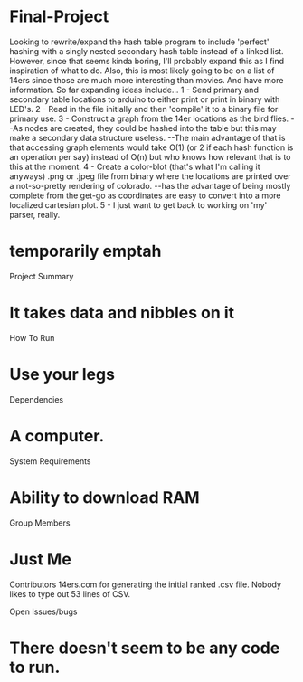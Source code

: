 # Final-Project

Looking to rewrite/expand the hash table program to include 'perfect' hashing with a singly nested secondary hash table instead of a linked list. However, since that seems kinda boring, I'll probably expand this as I find inspiration of what to do. Also, this is most likely going to be on a list of 14ers since those are much more interesting than movies. And have more information.
So far expanding ideas include...
1 - Send primary and secondary table locations to arduino to either print or print in binary with LED's.
2 - Read in the file initially and then 'compile' it to a binary file for primary use.
3 - Construct a graph from the 14er locations as the bird flies.
      --As nodes are created, they could be hashed into the table but this may make a secondary data structure useless.
      --The main advantage of that is that accessing graph elements would take O(1) (or 2 if each hash function is an operation per say) instead of O(n) but who knows how relevant that is to this at the moment.
4 - Create a color-blot (that's what I'm calling it anyways) .png or .jpeg file from binary where the locations are printed over a not-so-pretty rendering of colorado.
      --has the advantage of being mostly complete from the get-go as coordinates are easy to convert into a more localized cartesian plot.
5 - I just want to get back to working on 'my' parser, really.


# temporarily emptah
Project Summary
# It takes data and nibbles on it

How To Run
# Use your legs

Dependencies
# A computer.

System Requirements
# Ability to download RAM

Group Members
# Just Me

Contributors
14ers.com for generating the initial ranked .csv file. Nobody likes to type out 53 lines of CSV.

Open Issues/bugs
# There doesn't seem to be any code to run.
